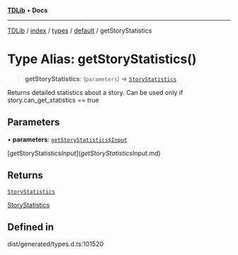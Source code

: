 [**TDLib**](../../../../../../README.md) • **Docs**

***

[TDLib](../../../../../../modules.md) / [index](../../../../../README.md) / [types](../../../README.md) / [default](../README.md) / getStoryStatistics

# Type Alias: getStoryStatistics()

> **getStoryStatistics**: (`parameters`) => [`StoryStatistics`](StoryStatistics-1.md)

Returns detailed statistics about a story. Can be used only if story.can_get_statistics == true

## Parameters

• **parameters**: [`getStoryStatistics$Input`](getStoryStatistics$Input.md)

[getStoryStatistics$Input](getStoryStatistics$Input.md)

## Returns

[`StoryStatistics`](StoryStatistics-1.md)

[StoryStatistics](StoryStatistics-1.md)

## Defined in

dist/generated/types.d.ts:101520

